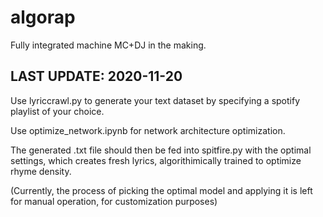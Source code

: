 # algorap 
Fully integrated machine MC+DJ in the making. 

## LAST UPDATE: 2020-11-20

Use lyriccrawl.py to generate your text dataset by specifying a spotify playlist of your choice.

Use optimize_network.ipynb for network architecture optimization.

The generated .txt file should then be fed into spitfire.py with the optimal settings, which creates fresh lyrics, algorithimically trained to optimize rhyme density.

(Currently, the process of picking the optimal model and applying it is left for manual operation, for customization purposes)
